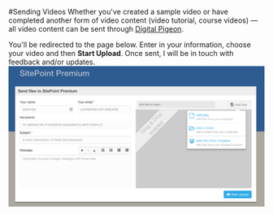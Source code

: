 #Sending Videos
Whether you've created a sample video or have completed another form of video content (video tutorial, course videos) — all video content can be sent through [Digital Pigeon](http://bit.ly/1K52UGY).

You'll be redirected to the page below. Enter in your information, choose your video and then **Start Upload**. Once sent, I will be in touch with feedback and/or updates.
![](Images/DigitalPigeon.png)